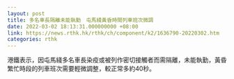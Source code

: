 ```yaml
---
layout: post
title: 多名車長隔離未能執勤　屯馬綫黃昏時間列車班次微調
date: 2022-03-02 18:13:31.000000000 +08:00
link: https://news.rthk.hk/rthk/ch/component/k2/1636790-20220302.htm
categories: rthk
---
```


港鐵表示，因屯馬綫多名車長染疫或被列作密切接觸者而需隔離，未能執勤，黃昏繁忙時段的列車班次需要輕微調整，較正常多約40秒。
